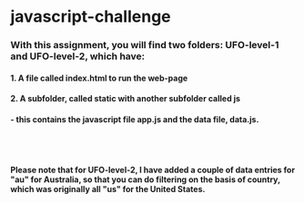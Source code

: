 # javascript-challenge

### With this assignment, you will find two folders:   UFO-level-1 and UFO-level-2, which have:
####            1.  A file called index.html to run the web-page
####            2.  A subfolder, called static with another subfolder called js 
####		    - this contains the javascript file app.js and the data file, data.js.
<br/><br/>
#### Please note that for UFO-level-2, I have added a couple of data entries for "au" for Australia, so that you can do filtering on the basis of country, which was originally all "us" for the United States.